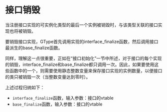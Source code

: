 # 接口销毁

当注册接口实现的可实例化类型的最后一个实例被销毁时，与该类型关联的接口实现也将被销毁。

要销毁接口实现，GType首先调用实现的interface_finalize函数，然后调用接口最派生的base_finalize函数。

同样，理解这一点很重要，正如在“接口初始化”一节中所述，对于接口的每个实现的销毁，interface_finalize和base_finalize都只调用一次。因此，如果要使用这些函数中的一个，则需要使用静态整数变量来保存接口实现的实例数量，以便接口的类只被销毁一次（当整数变量达到零时）。

上述过程归纳如下：
- `interface_finalize`函数，输入参数：接口的vtable
- `base_finalize`函数，输入参数：接口的vtable


